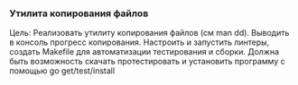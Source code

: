 ###  Утилита копирования файлов

Цель: Реализовать утилиту копирования файлов (см man dd). Выводить в консоль прогресс копирования. Настроить и запустить линтеры, создать Makefile для автоматизации тестирования и сборки. Должна быть возможность скачать протестировать и установить программу с помощью go get/test/install
